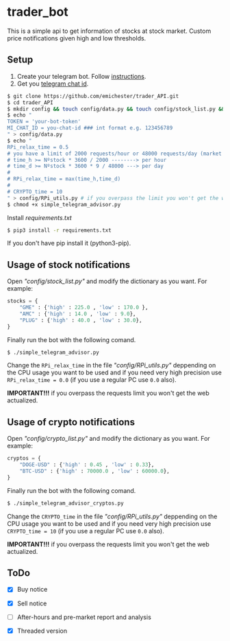 # trader_bot
This is a simple api to get information of stocks at stock market. Custom price notifications given high and low thresholds.

## Setup

1. Create your telegram bot. Follow [instructions](https://core.telegram.org/bots#3-how-do-i-create-a-bot).
2. Get you [telegram chat id](https://docs.influxdata.com/kapacitor/v1.5/event_handlers/telegram/#get-your-telegram-chat-id).

```bash
$ git clone https://github.com/emichester/trader_API.git
$ cd trader_API
$ mkdir config && touch config/data.py && touch config/stock_list.py && touch config/RPi_utils.py && touch config/crypto_list.py
$ echo "
TOKEN = 'your-bot-token'
MI_CHAT_ID = you-chat-id ### int format e.g. 123456789
" > config/data.py
$ echo "
RPi_relax_time = 0.5
# you have a limit of 2000 requests/hour or 48000 requests/day (market open 9 h/day)
# time_h >= Nºstock * 3600 / 2000 --------> per hour
# time_d >= Nºstock * 3600 * 9 / 48000 ---> per day
# 
# RPi_relax_time = max(time_h,time_d)
# 
# CRYPTO_time = 10
" > config/RPi_utils.py # if you overpass the limit you won't get the web actualized
$ chmod +x simple_telegram_advisor.py
```

Install _requirements.txt_

```bash
$ pip3 install -r requirements.txt
```

If you don't have pip install it (python3-pip).

## Usage of stock notifications

Open _"config/stock_list.py"_ and modify the dictionary as you want. For example:

```python
stocks = {
    "GME" : {'high' : 225.0 , 'low' : 170.0 },
    "AMC" : {'high' : 14.0 , 'low' : 9.0},
    "PLUG" : {'high' : 40.0 , 'low' : 30.0},
}
```

Finally run the bot with the following comand.

```bash
$ ./simple_telegram_advisor.py
```

Change the `RPi_relax_time` in the file _"config/RPi_utils.py"_ deppending on the CPU usage you want to be used and if you need very high precision use `RPi_relax_time = 0.0` (if you use a regular PC use `0.0` also).

**IMPORTANT!!!** if you overpass the requests limit you won't get the web actualized.

## Usage of crypto notifications

Open _"config/crypto_list.py"_ and modify the dictionary as you want. For example:

```python
cryptos = {
	"DOGE-USD" : {'high' : 0.45 , 'low' : 0.33},
    "BTC-USD" : {'high' : 70000.0 , 'low' : 60000.0},
}
```

Finally run the bot with the following comand.

```bash
$ ./simple_telegram_advisor_cryptos.py
```

Change the `CRYPTO_time` in the file _"config/RPi_utils.py"_ deppending on the CPU usage you want to be used and if you need very high precision use `CRYPTO_time = 10` (if you use a regular PC use `0.0` also).

**IMPORTANT!!!** if you overpass the requests limit you won't get the web actualized.

## ToDo
- [x] Buy notice
- [x] Sell notice
- [ ] After-hours and pre-market report and analysis
- [x] Threaded version


[//]: # "https://stackoverflow.com/questions/20975400/get-div-from-html-with-python"
[//]: # "https://stackoverflow.com/questions/40333267/extracting-content-within-multiple-span-tags-in-beautifulsoup"
[//]: # "https://stackoverflow.com/questions/62007674/multi-thread-requests-python3"
[//]: # "https://stackoverflow.com/questions/53648211/attributeerror-module-concurrent-has-no-attribute-futures-when-i-try-parall"
[//]: # "https://stackoverflow.com/questions/11029717/how-do-i-disable-log-messages-from-the-requests-library"
[//]: # "https://stackoverflow.com/questions/8113782/split-string-on-whitespace-in-python"
